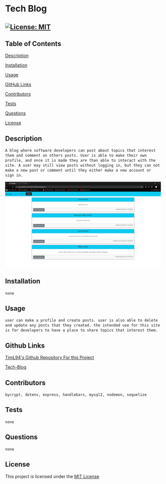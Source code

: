 # Tech Blog

  ## [![License: MIT](https://img.shields.io/badge/License-MIT-yellow.svg)](https://opensource.org/licenses/MIT)

  ## Table of Contents

 [Description](#description)

 [Installation](#installation)

 [Usage](#usage)

 [GitHub Links](#github-links)

 [Contributors](#contributors)
 
 [Tests](#tests)
 
 [Questions](#questions)

 [License](#license)
 

  ## Description

    A blog where software developers can post about topics that interest them and comment on others posts. User is able to make their own profile, and once it is made they are than able to interact with the site. A user may still view posts without logging in, but they can not make a new post or comment until they either make a new account or sign in.

![Screen Shot of tech blog application](./Assets/images/tech-blog-image.png)

  ## Installation

    none

  ## Usage

    user can make a profile and create posts. user is also able to delete and update any posts that they created. the intended use for this site is for developers to have a place to share topics that interest them. 

  ## Github Links

  
  [TimL94's Github Repository For this Project](https://www.github.com/TimL94/Tech-Blog)
  
  [Tech-Blog](https://arcane-badlands-97474-d697b1ad847b.herokuapp.com/)
    

  ## Contributors

    bycrypt, dotenv, express, handlebars, mysql2, nodemon, sequelize

  ## Tests

    none

  ## Questions

    none
    
  ## License

  This project is licensed under the [MIT License](https://opensource.org/licenses/MIT)